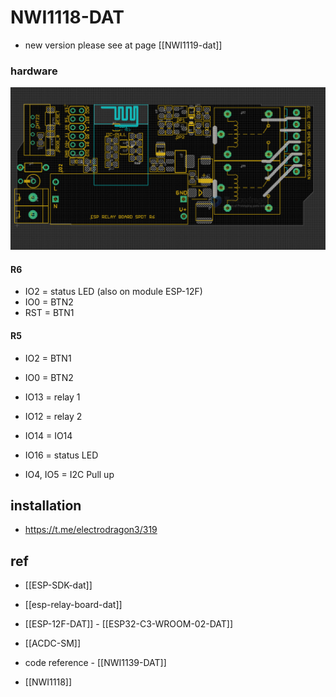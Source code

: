 # NWI1118-DAT

- new version please see at page [[NWI1119-dat]]


### hardware 

![](2023-10-09-13-55-10.png)

#### R6 
- IO2 = status LED (also on module ESP-12F)
- IO0 = BTN2
- RST = BTN1

#### R5 

- IO2 = BTN1
- IO0 = BTN2

- IO13 = relay 1
- IO12 = relay 2 
- IO14 = IO14
- IO16  = status LED
- IO4, IO5 = I2C Pull up 

## installation 

- https://t.me/electrodragon3/319


## ref 

- [[ESP-SDK-dat]]

- [[esp-relay-board-dat]]

- [[ESP-12F-DAT]] - [[ESP32-­C3-­WROOM-­02-DAT]]
- [[ACDC-SM]]
- code reference - [[NWI1139-DAT]]


- [[NWI1118]]
